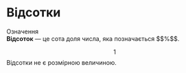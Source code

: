 # Відсотки

<div class="space">
<div class="eoz-wrap">
<span class="eoz">Означення</span>
<div class="eoz-text">
<b>Вiдсоток</b> — це сота доля числа, яка позначається $$%$$.
</div>
</div>
</div>

$$1 % = \dfrac{1}{100} \Rightarrow a % = \dfrac{a}{100}.$$ Вiдсотки не є розмiрною величиною.
